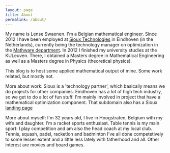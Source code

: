 ```yaml
---
layout: page
title: About
permalink: /about/
---
```


My name is Lense Swaenen. I'm a Belgian mathematical engineer. Since 2012 I have been employed at [Sioux Technologies](https://www.sioux.eu) in Eindhoven (in the Netherlands), currently being the technology manager on optimization in the [Mathware department](https://www.sioux.eu/competences/mathware/). In 2012 I finished my university studies at the KULeuven. There, I obtained a Masters degree in Mathematical Engineering as well as a Masters degree in Physics (theoretical physics).

This blog is to host some applied mathematical output of mine. Some work related, but mostly not.

More about work: Sioux is a 'technology partner', which basically means we do projects for other companies. Eindhoven has a lot of high tech industry, so we get to do a lot of fun stuff. I'm mainly involved in project that have a mathematical optimization component. That subdomain also has a Sioux [landing page](https://www.sioux.eu/competences/mathware/optimization/)

More about myself: I'm 32 years old, I live in Hoogstraten, Belgium with my wife and daughter. I'm a racket sports enthusiast. Table tennis is my main sport: I play competition and am also the head coach at my local club. Tennis, squash, padel, racketlon and badminton I've all done competetively to some lesser extent and a little less lately with fatherhood and all. Other interest are movies and board games.
